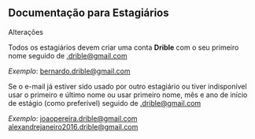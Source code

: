 ## Documentação para Estagiários
Alterações

Todos os estagiários devem criar uma conta **Drible** com o seu primeiro nome seguido de .drible@gmail.com  

_Exemplo_: bernardo.drible@gmail.com

Se o e-mail já estiver sido usado por outro estagiário ou tiver indisponível usar o primeiro e último nome ou usar primeiro nome, mês e ano de início de estágio (como preferível) seguido de .drible@gmail.com

_Exemplo_: joaopereira.drible@gmail.com
           alexandrejaneiro2016.drible@gmail.com
